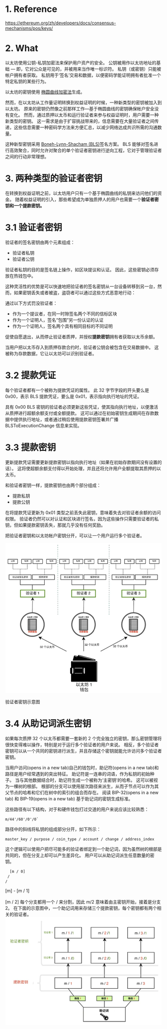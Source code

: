 # 1. Reference
https://ethereum.org/zh/developers/docs/consensus-mechanisms/pos/keys/


# 2. What
以太坊使用公钥-私钥加密法来保护用户资产的安全。 公钥被用作以太坊地址的基础 — 即，它对公众是可见的，并被用来当作唯一标识符。 私钥（或密钥）只能被帐户拥有者获取。 私钥用于‘签名’交易和数据，以便密码学能证明拥有者批准一个特定私钥的某些行为。

以太坊的密钥使用 [椭圆曲线加密法](https://en.wikipedia.org/wiki/Elliptic-curve_cryptography)生成。

然而，在以太坊从工作量证明转换到权益证明的时候，一种新类型的密钥被加入到以太坊。 原来的密钥仍然像之前那样工作—基于椭圆曲线的密钥确保帐户安全没有变化。 然而，通过质押以太币和运行验证者来参与权益证明时，用户需要一种新类型的密钥。 这一需求是由于扩容挑战带来的，信息需要在大量验证者之间传递，这些信息需要一种密码学方法来方便汇总，以减少网络达成共识所需的沟通数量。

这种新型密钥采用 [Boneh-Lynn-Shacham (BLS)](https://wikipedia.org/wiki/BLS_digital_signature)签名方案。 BLS 能够对签名进行高效聚合，同时允许对聚合的单个验证者密钥进行逆向工程，它对于管理验证者之间的行动非常理想。


# 3. 两种类型的验证者密钥
在转换到权益证明之前，以太坊用户只有一个基于椭圆曲线的私钥来访问他们的资金。 随着权益证明的引入，那些希望成为单独质押人的用户也需要一个**验证者密钥和一个提款密钥。**

# 3.1 验证者密钥
验证者的签名密钥由两个元素组成：

- 验证者私钥
- 验证者公钥

验证者私钥的目的是签名链上操作，如区块提议和认证。 因此，这些密钥必须存放在热钱包中。

这种灵活性的优势是可以快速地把验证者的签名密钥从一台设备转移到另一台，然而，如果密钥丢失或者被盗，盗窃者可以通过这些方式恶意地行动：

通过以下方式罚没验证者：
- 作为一个提议者，在同一时隙签名两个不同的信标区块
- 作为一个证明人，签名“包围”另一份认证的认证
- 作为一个证明人，签名两个具有相同目标的不同证明
  
促使自愿退出，从而停止验证者质押，并授权**提款密钥**拥有者获取以太币余额。

当用户把以太币存入到质押存款合约时，验证者公钥会被包含在交易数据中。 这被称为存款数据，它让以太坊可以识别验证者。

# 3.2 提款凭证
每个验证者都有一个被称为提款凭证的属性。 此 32 字节字段的开头要么是 0x00，表示 BLS 提款凭证，要么是 0x01，表示指向执行地址的凭证。

具有 0x00 BLS 密钥的验证者必须更新这些凭证，使其指向执行地址，以便激活从质押进行超额余额支付或全额提款。 这可以通过在初始密钥生成期间在存款数据中提供执行地址，或者通过稍后使用提款密钥签署并广播 BLSToExecutionChange 信息来实现。

# 3.3 提款密钥
更新提款凭证需要更新提款密钥以指向执行地址（如果在初始存款期间没有设置的话）。 这将使超额余额支付得以开始处理，并且还将允许用户全额提取其质押的以太币。

和验证者密钥一样，提款密钥也由两个部分组成：

- 提款私钥
- 提款公钥
  
在将提款凭证更新为 0x01 类型之前丢失此密钥，意味着失去对验证者余额的访问权限。 验证者仍然可以对认证和区块进行签名，因为这些操作只需要验证者的私钥，但如果提款密钥丢失，那就几乎没有任何奖励。

把验证者密钥和以太坊帐户密钥分开，可以让一个用户运行多个验证者。

![alt text](image-3.png)

验证者密钥示意图

# 3.4 从助记词派生密钥
如果每次质押 32 个以太币都需要一套新的 2 个完全独立的密钥，那么密钥管理将很快变得难以操作，特别是对于运行多个验证者的用户来说。 相反，多个验证者密钥可以从一个共同的密钥进行派生，并且存储这个密钥就能允许访问多个验证者密钥。

当用户访问(opens in a new tab)自己的钱包时，助记符(opens in a new tab)和路径是用户经常遇到的突出特征。 助记符是一连串的词语，作为私钥的初始种子。 当与其他数据结合时，助记符生成一个被称为‘主密钥’的哈希。 这可以被视为一棵树的根部。 根部的分支可以使用层次路径来派生，从而子节点可以作为其父节点的哈希和它们在树中的索引的组合而存在。 阅读 BIP-32(opens in a new tab) 和 BIP-19(opens in a new tab) 基于助记词的密钥生成标准。

这些路径有以下结构，对于和硬件钱包打过交道的用户来说应该比较熟悉：

```
m/44'/60'/0'/0`
```

路径中的斜线将私钥的组成部分分开，如下所示：

```
master_key / purpose / coin_type / account / change / address_index
```

这个逻辑可以使用户把尽可能多的验证者绑定到一个助记词，因为虽然树的根部是共同的，但在分支上却可以产生差异化。 用户可以从助记词派生任意数量的密钥。

      [m / 0]
     /
    /
[m] - [m / 1]
    \
     \
      [m / 2]
每个分支都用一个 / 来分割，因此 m/2 意味着由主密钥开始，接着是分支 2。 在下面的示意图中，一个助记词用来存储三个提款密钥，每个密钥都有两个相关的验证者。
![alt text](image-4.png)